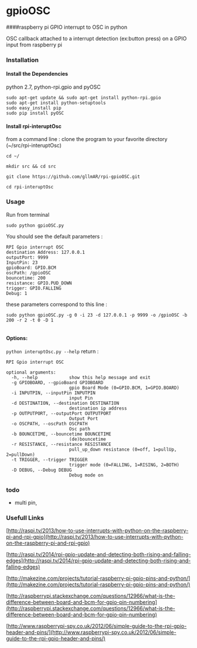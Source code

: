 # gpioOSC
####raspberry pi GPIO interrupt to OSC in python  

OSC callback attached to a interrupt detection (ex:button press) on a GPIO input from raspberry pi


### Installation


#### Install the Dependencies
python 2.7,  python-rpi.gpio and pyOSC

```
sudo apt-get update && sudo apt-get install python-rpi.gpio
sudo apt-get install python-setuptools
sudo easy_install pip
sudo pip install pyOSC

```


#### Install rpi-interuptOsc
from a command line : clone the program to your favorite directory  (~/src/rpi-interuptOsc)

```
cd ~/

mkdir src && cd src

git clone https://github.com/gllmAR/rpi-gpioOSC.git

cd rpi-interuptOsc

```

### Usage
Run from terminal

`sudo python gpioOSC.py`

You should see the default parameters :
```
RPI Gpio interrupt OSC
destination Address: 127.0.0.1
outputPort: 9999
InputPin: 23
gpioBoard: GPIO.BCM
oscPath: /gpioOSC
bouncetime: 200
resistance: GPIO.PUD_DOWN
trigger: GPIO.FALLING
Debug: 1
```

these parameters correspond to this line :

```
sudo python gpioOSC.py -g 0 -i 23 -d 127.0.0.1 -p 9999 -o /gpioOSC -b 200 -r 2 -t 0 -D 1


```

#### Options:
`python interuptOsc.py --help` return :
```
RPI Gpio interrupt OSC

optional arguments:
  -h, --help            show this help message and exit
  -g GPIOBOARD, --gpioBoard GPIOBOARD
                        gpio Board Mode (0=GPIO.BCM, 1=GPIO.BOARD)
  -i INPUTPIN, --inputPin INPUTPIN
                        input Pin
  -d DESTINATION, --destination DESTINATION
                        destination ip address
  -p OUTPUTPORT, --outputPort OUTPUTPORT
                        Output Port
  -o OSCPATH, --oscPath OSCPATH
                        Osc path
  -b BOUNCETIME, --bouncetime BOUNCETIME
                        (de)bouncetime
  -r RESISTANCE, --resistance RESISTANCE
                        pull_up_down resistance (0=off, 1=pullUp, 2=pullDown)
  -t TRIGGER, --trigger TRIGGER
                        trigger mode (0=FALLING, 1=RISING, 2=BOTH)
  -D DEBUG, --Debug DEBUG
                        Debug mode on

```

### todo

* multi pin,





### Usefull Links

[http://raspi.tv/2013/how-to-use-interrupts-with-python-on-the-raspberry-pi-and-rpi-gpio](http://raspi.tv/2013/how-to-use-interrupts-with-python-on-the-raspberry-pi-and-rpi-gpio)



[http://raspi.tv/2014/rpi-gpio-update-and-detecting-both-rising-and-falling-edges](http://raspi.tv/2014/rpi-gpio-update-and-detecting-both-rising-and-falling-edges)



[http://makezine.com/projects/tutorial-raspberry-pi-gpio-pins-and-python/](http://makezine.com/projects/tutorial-raspberry-pi-gpio-pins-and-python/)




[http://raspberrypi.stackexchange.com/questions/12966/what-is-the-difference-between-board-and-bcm-for-gpio-pin-numbering](http://raspberrypi.stackexchange.com/questions/12966/what-is-the-difference-between-board-and-bcm-for-gpio-pin-numbering)


[http://www.raspberrypi-spy.co.uk/2012/06/simple-guide-to-the-rpi-gpio-header-and-pins/](http://www.raspberrypi-spy.co.uk/2012/06/simple-guide-to-the-rpi-gpio-header-and-pins/)
